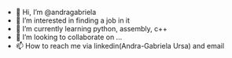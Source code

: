 - 👋 Hi, I’m @andragabriela
- 👀 I’m interested in finding a job in it
- 🌱 I’m currently learning python, assembly, c++
- 💞️ I’m looking to collaborate on ...
- 📫 How to reach me via linkedin(Andra-Gabriela Ursa) and email

<!---
andragabriela/andragabriela is a ✨ special ✨ repository because its `README.md` (this file) appears on your GitHub profile.
You can click the Preview link to take a look at your changes.
--->
